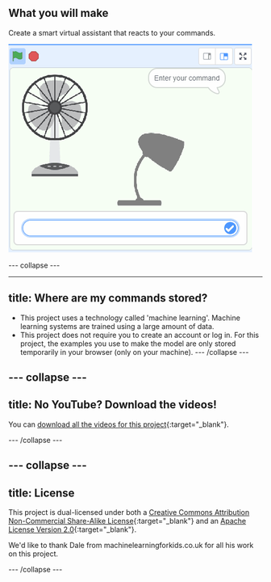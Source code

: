 ## What you will make

Create a smart virtual assistant that reacts to your commands.

![A Scratch project with a fan and a light and a box to type in](images/whatyouwillmake.gif)

\--- collapse ---

---

## title: Where are my commands stored?

- This project uses a technology called 'machine learning'. Machine learning systems are trained using a large amount of data.
- This project does not require you to create an account or log in. For this project, the examples you use to make the model are only stored temporarily in your browser (only on your machine).
  \--- /collapse ---

## --- collapse ---

## title: No YouTube? Download the videos!

You can [download all the videos for this project](https://rpf.io/p/en/smart-assistant-go){:target="_blank"}.

\--- /collapse ---

## --- collapse ---

## title: License

This project is dual-licensed under both a [Creative Commons Attribution Non-Commercial Share-Alike License](http://creativecommons.org/licenses/by-nc-sa/4.0/){:target="_blank"} and an [Apache License Version 2.0](http://www.apache.org/licenses/LICENSE-2.0){:target="_blank"}.

We'd like to thank Dale from machinelearningforkids.co.uk for all his work on this project.

\--- /collapse ---
